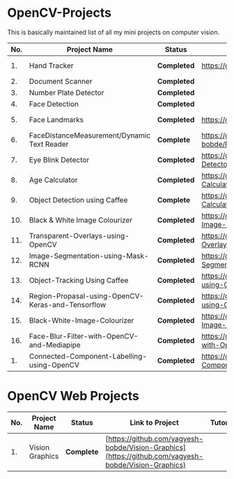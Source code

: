 # OpenCV-Projects
This is basically maintained list of all my mini projects on computer vision.

| No.| **Project Name** | **Status** | **Link to Project** | **Tutorial** | **Article** |
|--- | --- | ---- | ---- | ---- | ----- |
|1.| Hand Tracker |**Completed** | https://github.com/yagyesh-bobde/Hand-Tracking | https://www.youtube.com/watch?v=lKIogCtVqM0 | |
|2.| Document Scanner | **Completed** | | | |
|3.| Number Plate Detector | **Completed** | | | |
|4.| Face Detection | **Completed** | | | |
|5.| Face Landmarks | **Completed** | https://github.com/yagyesh-bobde/Face-Landmarks | https://www.youtube.com/watch?v=LBeda3k2l40&t=6s | |
|6.| FaceDistanceMeasurement/Dynamic Text Reader | **Complete** | https://github.com/yagyesh-bobde/FaceDistanceMeasurement_DynamicTextReader | | |
|7.| Eye Blink Detector | **Completed** | https://github.com/yagyesh-bobde/Eye-Blink-Detector | https://youtu.be/uuHhroKBHgA | |
|8.| Age Calculator | **Completed** | https://github.com/yagyesh-bobde/Face-Age-Calculator | | |
|9.| Object Detection using Caffee | **Complete** | https://github.com/yagyesh-bobde/Face-Age-Calculator | https://youtu.be/su5i1nvfNVg | |
|10.| Black & White Image Colourizer | **Completed** | https://github.com/yagyesh-bobde/Black-White-Image-Colourizer | | |
|11.| Transparent-Overlays-using-OpenCV | **Completed** | https://github.com/yagyesh-bobde/Transparent-Overlays-using-OpenCV | | |
|12.| Image-Segmentation-using-Mask-RCNN | **Completed** | https://github.com/yagyesh-bobde/Image-Segmentation-using-Mask-RCNN | | |
|13.| Object-Tracking Using Caffee | **Completed**| https://github.com/yagyesh-bobde/Object-Tracking-using-Caffee | | |
|14.| Region-Propasal-using-OpenCV-Keras-and-Tensorflow | **Completed** | https://github.com/yagyesh-bobde/Region-Propasal-using-OpenCV-Keras-and-Tensorflow | | |
|15.| Black-White-Image-Colourizer | **Completed** | https://github.com/yagyesh-bobde/Black-White-Image-Colourizer | | |
|16.| Face-Blur-Filter-with-OpenCV-and-Mediapipe | **Completed** | https://github.com/yagyesh-bobde/Face-Blur-Filter-with-OpenCV-and-Mediapipe | | |
|1.| Connected-Component-Labelling-using-OpenCV | **Completed** | https://github.com/yagyesh-bobde/Connected-Component-Labelling-using-OpenCV | | |

# OpenCV Web Projects
| No.| **Project Name** | **Status** | **Link to Project** | **Tutorial** | 
|--- | --- | ---- | ---- | ---- |
|1. | Vision Graphics | **Complete** | [https://github.com/yagyesh-bobde/Vision-Graphics](https://github.com/yagyesh-bobde/Vision-Graphics) |  |
